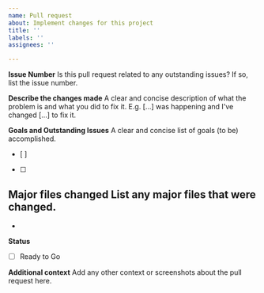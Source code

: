 ```yaml
---
name: Pull request
about: Implement changes for this project
title: ''
labels: ''
assignees: ''

---
```

**Issue Number**
Is this pull request related to any outstanding issues? If so, list the issue number.

**Describe the changes made**
A clear and concise description of what the problem is and what you did to fix it. E.g. [...] was happening and I've changed [...] to fix it.

**Goals and Outstanding Issues**
A clear and concise list of goals (to be) accomplished.
- [ ]
- [ ]

**Major files changed**
List any major files that were changed.
- 
- 

**Status**
- [ ] Ready to Go

**Additional context**
Add any other context or screenshots about the pull request here.
